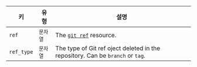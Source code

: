 | 키          | 유형    | 설명                                                                             |
| ---------- | ----- | ------------------------------------------------------------------------------ |
| `ref`      | `문자열` | The [`git ref`](/v3/git/refs/#get-a-reference) resource.                       |
| `ref_type` | `문자열` | The type of Git ref oject deleted in the repository. Can be `branch` or `tag`. |

